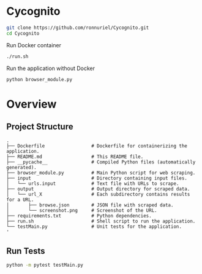 # Cycognito

```bash
git clone https://github.com/ronnuriel/Cycognito.git
cd Cycognito
```

Run Docker container
```bash
./run.sh
```

Run the application without Docker
```bash
python browser_module.py
```

# Overview
## Project Structure
```
.
├── Dockerfile                 # Dockerfile for containerizing the application.
├── README.md                  # This README file.
├── __pycache__                # Compiled Python files (automatically generated).
├── browser_module.py          # Main Python script for web scraping.
├── input                      # Directory containing input files.
│   └── urls.input             # Text file with URLs to scrape.
├── output                     # Output directory for scraped data.
│   └── url_X                  # Each subdirectory contains results for a URL.
│       ├── browse.json        # JSON file with scraped data.
│       └── screenshot.png     # Screenshot of the URL.
├── requirements.txt           # Python dependencies.
├── run.sh                     # Shell script to run the application.
└── testMain.py                # Unit tests for the application.
'
```

## **Run Tests**
```bash
python -m pytest testMain.py
```